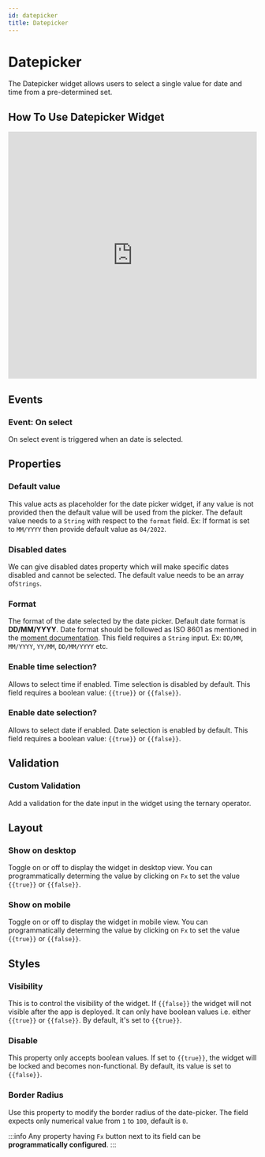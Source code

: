 ```yaml
---
id: datepicker
title: Datepicker
---
```

# Datepicker

The Datepicker widget allows users to select a single value for date and time from a pre-determined set.

## How To Use Datepicker Widget

<iframe height="500" src="https://www.youtube.com/embed/mcjYKw2VeAI" title="Datepicker Widget" frameborder="0" allowfullscreen width="100%"></iframe>

## Events
### Event: On select

On select event is triggered when an date is selected.

## Properties

### Default value

This value acts as placeholder for the date picker widget, if any value is not provided then the default value will be used from the picker. The default value needs to a `String` with respect to the `format` field. Ex: If format is set to `MM/YYYY` then provide default value as `04/2022`.

### Disabled dates

We can give disabled dates property which will make specific dates disabled and cannot be selected. The default value needs to be an array of`Strings`.

### Format

The format of the date selected by the date picker. Default date format is **DD/MM/YYYY**. Date format should be followed as ISO 8601 as mentioned in the [moment documentation](https://momentjs.com/docs/). This field requires a `String` input. Ex: `DD/MM`, `MM/YYYY`, `YY/MM`, `DD/MM/YYYY` etc.

### Enable time selection?

Allows to select time if enabled. Time selection is disabled by default. This field requires a boolean value: `{{true}}` or `{{false}}`.

### Enable date selection?

Allows to select date if enabled. Date selection is enabled by default. This field requires a boolean value: `{{true}}` or `{{false}}`.

## Validation

### Custom Validation

Add a validation for the date input in the widget using the ternary operator.
## Layout

### Show on desktop

Toggle on or off to display the widget in desktop view. You can programmatically determing the value by clicking on `Fx` to set the value `{{true}}` or `{{false}}`.
### Show on mobile

Toggle on or off to display the widget in mobile view. You can programmatically determing the value by clicking on `Fx` to set the value `{{true}}` or `{{false}}`.

## Styles

### Visibility

This is to control the visibility of the widget. If `{{false}}` the widget will not visible after the app is deployed. It can only have boolean values i.e. either `{{true}}` or `{{false}}`. By default, it's set to `{{true}}`.

### Disable

This property only accepts boolean values. If set to `{{true}}`, the widget will be locked and becomes non-functional. By default, its value is set to `{{false}}`.

### Border Radius

Use this property to modify the border radius of the date-picker. The field expects only numerical value from `1` to `100`, default is `0`. 

:::info
Any property having `Fx` button next to its field can be **programmatically configured**.
:::